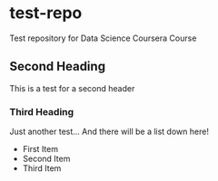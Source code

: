 # test-repo
Test repository for Data Science Coursera Course

## Second Heading
This is a test for a second header

### Third Heading

Just another test... And there will be a list down here!

* First Item
* Second Item
* Third Item

